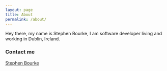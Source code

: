 ```yaml
---
layout: page
title: About
permalink: /about/
---
```


Hey there, my name is Stephen Bourke, I am software developer living and working in Dublin, Ireland.

### Contact me

<a href="https://ie.linkedin.com/in/stephen-bourke-15b518a5">Stephen Bourke</a>
